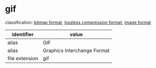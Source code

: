 # gif
classification: [bitmap format](bitmap.md), [lossless compression format](compression.md), [image format](image.md)

| identifier     | value
| -------------- | -----
| alias          | GIF
| alias          | Graphics Interchange Format
| file extension | gif